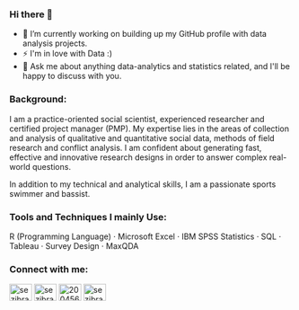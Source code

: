 ### Hi there 👋

- 🔭 I’m currently working on building up my GitHub profile with data analysis projects.
- ⚡ I'm in love with Data :)
- 💬 Ask me about anything data-analytics and statistics related, and I'll be happy to discuss with you.


<h3 align="left">Background:</h3>
<p align="left">

I am a practice-oriented social scientist, experienced researcher and certified project manager (PMP). My expertise lies in the areas of collection and analysis of qualitative and quantitative social data, methods of field research and conflict analysis. I am confident about generating fast, effective and innovative research designs in order to answer complex real-world questions. 

In addition to my technical and analytical skills, I am a passionate sports swimmer and bassist.


<h3 align="left">Tools and Techniques I mainly Use:</h3>
<p align="left">

R (Programming Language) · Microsoft Excel · IBM SPSS Statistics · SQL · Tableau · Survey Design · MaxQDA


<h3 align="left">Connect with me:</h3>
<p align="left">
<a href="https://twitter.com/sezibra_cs" target="blank"><img align="center" src="https://raw.githubusercontent.com/rahuldkjain/github-profile-readme-generator/master/src/images/icons/Social/twitter.svg" alt="sezibra_cs" height="30" width="40" /></a>
<a href="https://linkedin.com/in/sezibra" target="blank"><img align="center" src="https://raw.githubusercontent.com/rahuldkjain/github-profile-readme-generator/master/src/images/icons/Social/linked-in-alt.svg" alt="sezibra" height="30" width="40" /></a>
<a href="https://stackoverflow.com/users/20045666/sezibra" target="blank"><img align="center" src="https://raw.githubusercontent.com/rahuldkjain/github-profile-readme-generator/master/src/images/icons/Social/stack-overflow.svg" alt="20045666/sezibra" height="30" width="40" /></a>
<a href="https://instagram.com/sezibra" target="blank"><img align="center" src="https://raw.githubusercontent.com/rahuldkjain/github-profile-readme-generator/master/src/images/icons/Social/instagram.svg" alt="sezibra" height="30" width="40" /></a>
</p>
